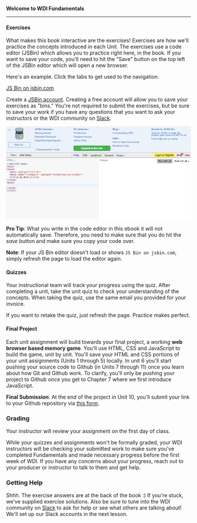 **Welcome to WDI Fundamentals**

---

#### Exercises

What makes this book interactive are the exercises! Exercises are how we'll practice the concepts introduced in each Unit. The exercises use a code editor (JSBin) which allows you to practice right here, in the book. If you want to save your code, you'll need to hit the "Save" button on the top left of the JSBin editor which will open a new browser.

Here's an example. Click the tabs to get used to the navigation.

<a class="jsbin-embed" href="https://jsbin.com/zojica/embed?html,output&height=600px">JS Bin on jsbin.com</a><script src="https://static.jsbin.com/js/embed.min.js?3.35.12"></script>


Create a [JSBin account](https://jsbin.com/). Creating a free account will allow you to save your exercises as "bins." You're not required to submit the exercises, but be sure to save your work if you have any questions that you want to ask your instructors or the WDI community on [Slack](00_chapter/intro.md).


![](../assets/elkwebdesign/jsbin.png)


**Pro Tip**: What you write in the code editor in this ebook it will not automatically save. Therefore, you need to make sure that you do hit the *save* button and make sure you copy your code over.

**Note**: If your JS Bin editor doesn't load or shows `JS Bin on jsbin.com`, simply refresh the page to load the editor again.


#### Quizzes

Your instructional team will track your progress using the quiz. After completing a unit, take the unit quiz to check your understanding of the concepts. When taking the quiz, use the same email you provided for your invoice.

If you want to retake the quiz, just refresh the page. Practice makes perfect.

#### Final Project

Each unit assignment will build towards your final project, a working **web browser based memory game**. You'll use  HTML, CSS and JavaScript to build the game, unit by unit. You'll save your HTML and CSS portions of your unit assignments (Units 1 through 5) locally. In unit 6 you'll start pushing your source code to Github (in Units 7 through 11) once you learn about how Git and Github work. To clarify, you'll only be pushing your project to Github once you get to Chapter 7 where we first introduce JavaScript.

**Final Submission**: At the end of the project in Unit 10, you'll submit your link to your Github repository via [this form](https://ga-immersives.typeform.com/to/UHC5Yp).



### Grading

Your instructor will review your assignment on the first day of class.

While your quizzes and assignments won't be formally graded, your WDI instructors will be checking your submitted work to make sure you've completed Fundamentals and made necessary progress before the first week of WDI. If you have any concerns about your progress, reach out to your producer or instructor to talk to them and get help.

### Getting Help

Shhh. The exercise answers are at the back of the book :) If you're stuck, we've supplied exercise solutions. Also be sure to tune into the WDI community on [Slack](00_chapter/intro.md) to ask for help or see what others are talking about! We'll set up our Slack accounts in the next lesson.
